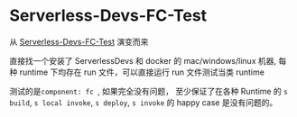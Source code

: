 # Serverless-Devs-FC-Test

从 [Serverless-Devs-FC-Test](https://github.com/devsapp/Serverless-Devs-FC-Test) 演变而来

直接找一个安装了 ServerlessDevs 和 docker 的 mac/windows/linux 机器, 每种 runtime 下均存在 run 文件，可以直接运行 run 文件测试当类 runtime

测试的是`component: fc `, 如果完全没有问题， 至少保证了在各种 Runtime 的 `s build`, `s local invoke`, `s deploy`, `s invoke` 的 happy case 是没有问题的。